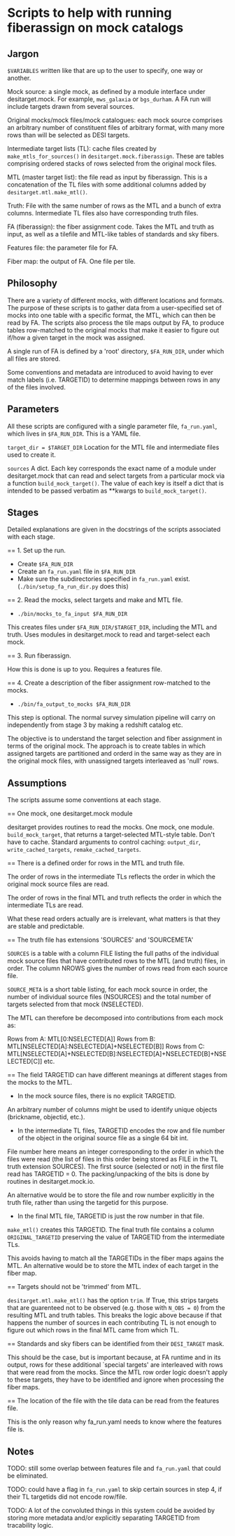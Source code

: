 Scripts to help with running fiberassign on mock catalogs
=========================================================

Jargon
------

`$VARIABLES` written like that are up to the user to specify, one way or another.
 
Mock source: a single mock, as defined by a module interface under
desitarget.mock. For example, `mws_galaxia` or `bgs_durham`. A FA run will
include targets drawn from several sources.

Original mocks/mock files/mock catalogues: each mock source comprises an
arbitrary number of constituent files of arbitrary format, with many more rows
than will be selected as DESI targets.

Intermediate target lists (TL): cache files created by
`make_mtls_for_sources()` in `desitarget.mock.fiberassign`. These are tables
comprising ordered stacks of rows selected from the original mock files.

MTL (master target list): the file read as input by fiberassign. This is a
concatenation of the TL files with some additional columns added by
`desitarget.mtl.make_mtl()`.

Truth: File with the same number of rows as the MTL and a bunch of extra
columns. Intermediate TL files also have corresponding truth files.

FA (fiberassign): the fiber assignment code. Takes the MTL and truth as input,
as well as a tilefile and MTL-like tables of standards and sky fibers.

Features file: the parameter file for FA.

Fiber map: the output of FA. One file per tile.

Philosophy
----------

There are a variety of different mocks, with different locations and formats.
The purpose of these scripts is to gather data from a user-specified set of
mocks into one table with a specific format, the MTL, which can then be read by
FA. The scripts also process the tile maps output by FA, to produce tables
row-matched to the original mocks that make it easier to figure out if/how a
given target in the mock was assigned.

A single run of FA is defined by a 'root' directory, `$FA_RUN_DIR`, under which
all files are stored.

Some conventions and metadata are introduced to avoid having to ever match
labels (i.e. TARGETID) to determine mappings between rows in any of the files
involved.

Parameters
----------

All these scripts are configured with a single parameter file, `fa_run.yaml`,
which lives in `$FA_RUN_DIR`. This is a YAML file.

`target_dir = $TARGET_DIR`
	Location for the MTL file and intermediate files used to create it.

`sources`
	A dict. Each key corresponds the exact name of a module under
	desitarget.mock that can read and select targets from a particular mock via a
	function `build_mock_target()`. The value of each key is itself a dict that is
	intended to be passed verbatim as **kwargs to `build_mock_target()`.

Stages
------

Detailed explanations are given in the docstrings of the scripts associated with
each stage.

== 1. Set up the run.

- Create `$FA_RUN_DIR`
- Create an `fa_run.yaml` file in `$FA_RUN_DIR`
- Make sure the subdirectories specified in `fa_run.yaml` exist.
  (`./bin/setup_fa_run_dir.py` does this)

== 2. Read the mocks, select targets and make and MTL file.

- `./bin/mocks_to_fa_input $FA_RUN_DIR`

This creates files under `$FA_RUN_DIR/$TARGET_DIR`, including the MTL and truth.
Uses modules in desitarget.mock to read and target-select each mock.

== 3. Run fiberassign.

How this is done is up to you. Requires a features file.  

== 4. Create a description of the fiber assignment row-matched to the mocks.

- `./bin/fa_output_to_mocks $FA_RUN_DIR`

This step is optional. The normal survey simulation pipeline will carry on
independently from stage 3 by making a redshift catalog etc.

The objective is to understand the target selection and
fiber assignment in terms of the original mock. The approach is to create tables
in which assigned targets are partitioned and orderd in the same way as they are
in the original mock files, with unassigned targets interleaved as 'null' rows.

Assumptions
-----------

The scripts assume some conventions at each stage. 

== One mock, one desitarget.mock module

desitarget provides routines to read the mocks. One mock, one module.
`build_mock_target`, that returns a target-selected MTL-style table. Don't have
to cache. Standard arguments to control caching: `output_dir`,
`write_cached_targets`, `remake_cached_targets`.

== There is a defined order for rows in the MTL and truth file.

The order of rows in the intermediate TLs reflects the order in which the
original mock source files are read.

The order of rows in the final MTL and truth reflects the order in which the
intermediate TLs are read.

What these read orders actually are is irrelevant, what matters is that they
are stable and predictable.

== The truth file has extensions 'SOURCES' and 'SOURCEMETA'

`SOURCES` is a table with a column FILE listing the full paths of the
individual mock source files that have contributed rows to the MTL (and truth)
files, in order. The column NROWS gives the number of rows read from each
source file.

`SOURCE_META` is a short table listing, for each mock source in order, the
number of individual source files (NSOURCES) and the total number of targets
selected from that mock (NSELECTED).

The MTL can therefore be decomposed into contributions from each mock as:

Rows from A: MTL[0:NSELECTED[A]]
Rows from B: MTL[NSELECTED[A]:NSELECTED[A]+NSELECTED[B]]
Rows from C: MTL[NSELECTED[A]+NSELECTED[B]:NSELECTED[A]+NSELECTED[B]+NSELECTED[C]]
etc.
 
== The field TARGETID can have different meanings at different
   stages from the mocks to the MTL.

- In the mock source files, there is no explicit TARGETID. 

An arbitrary number of columns might be used to identify unique objects
(brickname, objectid, etc.).

- In the intermediate TL files, TARGETID encodes the row and file number of the
  object in the original source file as a single 64 bit int. 

File number here means an integer corresponding to the order in which the files
were read (the list of files in this order being stored as FILE in the TL truth
extension SOURCES). The first source (selected or not) in the first file read
has TARGETID = 0. The packing/unpacking of the bits is done by routines in
desitarget.mock.io.

An alternative would be to store the file and row number explicitly in the
truth file, rather than using the targetid for this purpose.

- In the final MTL file, TARGETID is just the row number in that file. 

`make_mtl()` creates this TARGETID. The final truth file contains a column
`ORIGINAL_TARGETID` preserving the value of TARGETID from the intermediate TLs.

This avoids having to match all the TARGETIDs in the fiber maps agains the MTL.
An alternative would be to store the MTL index of each target in the fiber map.

== Targets should not be 'trimmed' from MTL.

`desitarget.mtl.make_mtl()` has the option `trim`. If True, this strips targets
that are guarenteed not to be observed (e.g. those with `N_OBS = 0`) from the
resulting MTL and truth tables. This breaks the logic above because if that
happens the number of sources in each contributing TL is not enough to figure
out which rows in the final MTL came from which TL.

== Standards and sky fibers can be identified from their `DESI_TARGET` mask.

This should be the case, but is important because, at FA runtime and in its
output, rows for these additional `special targets' are interleaved with rows
that were read from the mocks. Since the MTL row order logic doesn't apply to
these targets, they have to be identified and ignore when processing the fiber
maps.

== The location of the file with the tile data can be read from the features file.

This is the only reason why fa_run.yaml needs to know where the features file
is.

Notes
-----

TODO: still some overlap between features file and `fa_run.yaml` that could be
eliminated.

TODO: could have a flag in `fa_run.yaml` to skip certain sources in step 4, if
their TL targetids did not encode row/file.

TODO: A lot of the convoluted things in this system could be avoided by storing
more metadata and/or explicitly separating TARGETID from tracability logic.
